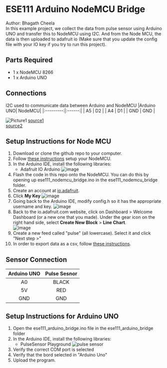 # ESE111 Arduino NodeMCU Bridge
Author: Bhagath Cheela <br />
In this example project, we collect the data from pulse sensor using Arduino UNO and transfer this to NodeMCU using I2C. And from the Node MCU, the data is then uploaded to adafruit io (Make sure that you update the config file with your IO key if you try to run this project).
## Parts Required
- 1 x NodeMCU 8266
- 1 x Arduino UNO

## Connections
I2C used to communicate data between Arduino and NodeMCU
|Arduino UNO| NodeMCU|
|:---------:|:------:|
|  A5       |  D2    |
|  A4       |  D1    |
|  GND      |  GND   |

![Picture1](https://user-images.githubusercontent.com/47292036/145168244-9d314053-d8ed-4a8e-aad0-9481635cc431.png)
 [source1](https://www.electronicwings.com/nodemcu/nodemcu-i2c-with-arduino-ide) <br />
 [source2](https://github.com/ese-detkin-lab/ese218-lab7-adafruit.git)
## Setup Instructions for Node MCU
1. Download or clone the github repo to your computer. 
2. Follow [these instructions](https://docs.google.com/document/d/17QhpRgrozE3ZZsFBizJNyipnE-AXzO-qaewx7TUlNto/edit#heading=h.c6uv5nikp79h) setup your NodeMCU.
3. In the Arduino IDE, install the following libraries:
    - Adafruit IO Arduino
    ![image](https://user-images.githubusercontent.com/13370293/141794987-151290ae-77a6-4a9b-80d6-f9b93450d9e4.png)
4. Flash the code in this repo onto the NodeMCU. You can do this by opening up ese111_nodemcu_bridge.ino in the ese111_nodemcu_bridge folder.
5. Create an account at [io.adafruit](https://io.adafruit.com/).
6. Click **My Key**
  ![image](https://user-images.githubusercontent.com/13370293/141810450-eb952459-161e-4549-b77d-d8c24b09f5e5.png)
7. Going back to the Arduino IDE, modify config.h so it has the appropriate username and key.
  ![image](https://user-images.githubusercontent.com/13370293/141795754-0cc49a75-e0c7-4a65-9f48-768a1c3b0d46.png)
8. Back to the io.adafruit.com website, click on Dashboard > Welcome Dashboard (or a new one that you made). Under the gear icon on the right hand side, select **Create New Block** > **Line Chart**.  
  ![image](https://user-images.githubusercontent.com/13370293/141811275-90756bc9-85ad-4972-82bd-63e98c0e584f.png)
9. Create a new feed called "pulse" (all lowercase). Select it and click "Next step >"
10. In order to export data as a csv, follow [these instructions](https://io.adafruit.com/blog/tips/2016/09/12/exporting-data/).

## Sensor Connection
|Arduino UNO| Pulse Sesnor|
|:---------:|:-----------:|
|  A0       |  BLACK      |
|  5V       |  RED        |
|  GND      |  GND        |

## Setup Instructions for Arduino UNO
1. Open the ese111_arduino_bridge.ino file in the ese111_arduino_bridge folder
2. In the Arduino IDE, install the following libraries:
    - PulseSensor Playground
![pulse sensor](https://user-images.githubusercontent.com/47292036/144721332-1dd29e71-14e6-48fb-b14b-08f669ebaf6e.png)
3. Verify the correct COM port is selected
4. Verify that the bord selected in "Arduino Uno"
5. Upload the program. 
